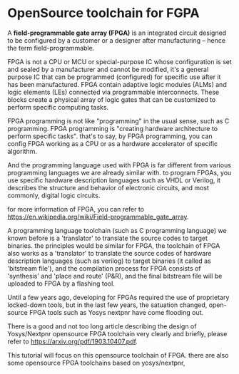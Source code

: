 # OpenSource toolchain for FGPA

A **field-programmable gate array (FPGA)** is an integrated circuit designed to be configured by a customer or a designer after manufacturing – hence the term field-programmable.

FPGA is not a CPU or MCU or special-purpose IC whose configuration is set and sealed by a manufacturer and cannot be modified, it's a general purpose IC that can be programmed (configured) for specific use after it has been manufactured. FPGA contain adaptive logic modules (ALMs) and logic elements (LEs) connected via programmable interconnects. These blocks create a physical array of logic gates that can be customized to perform specific computing tasks. 

FPGA programming is not like "programming" in the usual sense, such as C programming. FPGA programming is "creating hardware architecture to perform specific tasks". that's to say, by FPGA programming, you can config FPGA working as a CPU or as a hardware accelerator of specific algorithm.

And the programming language used with FPGA is far different from various programming languages we are already similar with. to program FPGAs, you use specific hardware description languages such as VHDL or Verilog, it describes the structure and behavior of electronic circuits, and most commonly, digital logic circuits. 

for more information of FPGA, you can refer to https://en.wikipedia.org/wiki/Field-programmable_gate_array.

A programming language toolchain (such as C programming language) we known before is a 'translator' to translate the source codes to target binaries. the principles would be similar for FPGA, the toolchain of FPGA also works as a 'translator' to translate the source codes of hardware description languages (such as verilog) to target binaries (it called as 'bitstream file'), and the compilation process for FPGA consists of 'synthesis' and 'place and route' (P&R), and the final bitstream file will be uploaded to FPGA by a flashing tool.

Until a few years ago, developing for FPGAs required the use of proprietary locked-down tools, but in the last few years, the satuation changed, open-source FPGA tools such as Yosys nextpnr have come flooding out. 

There is a good and not too long article describing the design of Yosys/Nextpnr opensource FPGA toolchain very clearly and briefly, please refer to https://arxiv.org/pdf/1903.10407.pdf. 

This tutorial will focus on this opensource toolchain of FPGA. there are also some opensource FPGA toolchains based on yosys/nextpnr, 


